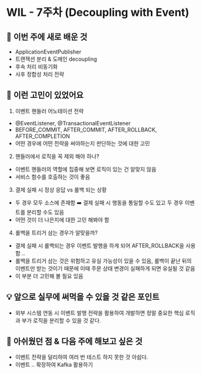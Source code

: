 # WIL - 7주차 (Decoupling with Event)

## 🧠 이번 주에 새로 배운 것
- ApplicationEventPublisher
- 트랜잭션 분리 & 도메인 decoupling
- 후속 처리 비동기화
- 사후 정합성 처리 전략

## 💭 이런 고민이 있었어요
1. 이벤트 핸들러 어노테이션 전략
- @EventListener, @TransactionalEventListener
- BEFORE_COMMIT, AFTER_COMMIT, AFTER_ROLLBACK, AFTER_COMPLETION
- 어떤 경우에 어떤 전략을 써야하는지 판단하는 것에 대한 고민
2. 핸들러에서 로직을 꼭 제외 해야 하나?
- 이벤트 핸들러의 역할에 집중해 보면 로직이 있는 건 알맞지 않음
- 서비스 함수를 호출하는 것이 좋음
3. 결제 실패 시 정상 응답 vs 롤백 되는 상황
- 두 경우 모두 소스에 존재함 ➡️ 결제 실패 시 행동을 통일할 수도 있고 두 경우 이벤트를 분리할 수도 있음
- 어떤 것이 더 나은지에 대한 고민 해봐야 함
4. 롤백을 트리거 삼는 경우가 알맞을까?
- 결제 실패 시 롤백되는 경우 이벤트 발행을 하게 되어 AFTER_ROLLBACK을 사용함 ..
- 롤백을 트리거 삼는 것은 위험하고 유실 가능성이 있을 수 있음, 롤백이 끝난 뒤의 이벤트만 받는 것이기 때문에 이때 주문 상태 변경이 실패하게 되면 유실될 것 같음
- 이 부분 더 고민해 볼 필요 있음

## 💡 앞으로 실무에 써먹을 수 있을 것 같은 포인트
- 외부 시스템 연동 시 이벤트 발행 전략을 활용하여 개발하면 정말 중요한 핵심 로직과 부가 로직을 분리할 수 있을 것 같다.

## 🤔 아쉬웠던 점 & 다음 주에 해보고 싶은 것
- 이벤트 전략을 달리하여 여러 번 테스트 하지 못한 것 아쉽다.
- 이벤트 .. 확장하여 Kafka 활용하기
